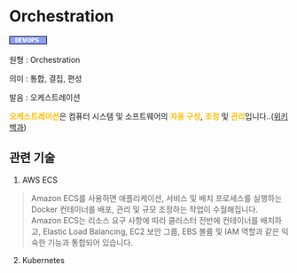 <d-title>

# Orchestration

</d-title>

<d-label>

<d-inner>

![Devops](../2TAT1C/Label_Devops.png)

</d-inner>

</d-label>

<d-origin>

원형 : Orchestration

</d-origin>

<d-mean>

의미  : 통합, 결집, 편성

</d-mean>

<d-pronunciation>

발음 : 오케스트레이션

</d-pronunciation>

<d-content>

<span style="color:#FFBF00; font-weight:bold;">오케스트레이션</span>은 컴퓨터 시스템 및 소프트웨어의 <span style="color:#FFBF00; font-weight:bold;">자동 구성</span>, <span style="color:#FFBF00; font-weight:bold;">조정</span> 및 <span style="color:#FFBF00; font-weight:bold;">관리</span>입니다..([위키백과](https://en.wikipedia.org/wiki/Orchestration_(computing)))

</d-content>

<d-relation>

## 관련 기술

<d-inner>

1. AWS ECS
> Amazon ECS를 사용하면 애플리케이션, 서비스 및 배치 프로세스를 실행하는 Docker 컨테이너를 배포, 관리 및 규모 조정하는 작업이 수월해집니다. Amazon ECS는 리소스 요구 사항에 따라 클러스터 전반에 컨테이너를 배치하고, Elastic Load Balancing, EC2 보안 그룹, EBS 볼륨 및 IAM 역할과 같은 익숙한 기능과 통합되어 있습니다. 

</d-inner>

<d-inner>

2. Kubernetes

</d-inner>

</d-relation>

